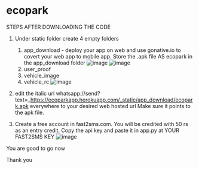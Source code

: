 # ecopark

STEPS AFTER DOWNLOADING THE CODE
1. Under static folder create 4 empty folders
    1. app_download 
            - deploy your app on web and use gonative.io to covert your web app to mobile app. Store the .apk file AS ecopark in the app_download folder
        ![image](https://user-images.githubusercontent.com/95869837/148689608-7cdeada9-bda6-4341-9176-3fd896877eee.png)
        ![image](https://user-images.githubusercontent.com/95869837/148689546-a40c5abf-f8af-41fa-8443-3ef33a67f5fa.png)
    2. user_proof
    3. vehicle_image
    4. vehicle_rc
   ![image](https://user-images.githubusercontent.com/95869837/148689508-e133bbc1-1d47-464b-b40f-0d6870e1f15e.png)

       
2. edit the italic url whatsapp://send?text=_https://ecoparkapp.herokuapp.com/_static/app_download/ecopark.apk everywhere to your desired web hosted url
    Make sure it points to the apk file.
3. Create a free account in fast2sms.com. You will be credited with 50 rs as an entry credit. Copy the api key and paste it in app.py at YOUR FAST2SMS KEY
![image](https://user-images.githubusercontent.com/95869837/148689447-3c87d2b4-19eb-4074-b7b0-9bcc4a2974c1.png)

You are good to go now

Thank you
